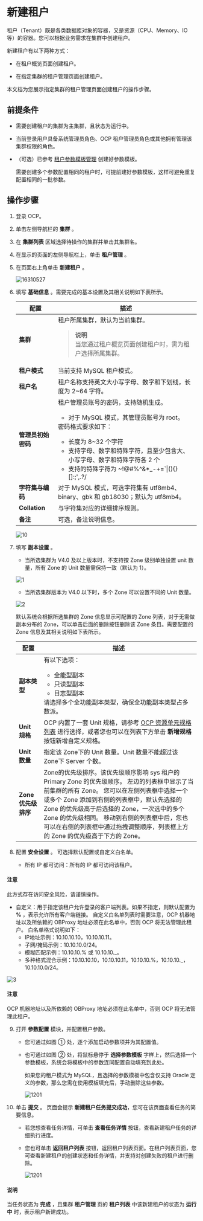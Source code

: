 # 新建租户

租户（Tenant）既是各类数据库对象的容器，又是资源（CPU、Memory、IO 等）的容器。您可以根据业务需求在集群中创建租户。

新建租户有以下两种方式：

* 在租户概览页面创建租户。

* 在指定集群的租户管理页面创建租户。

本文档为您展示指定集群的租户管理页面创建租户的操作步骤。

## 前提条件

* 需要创建租户的集群为主集群，且状态为运行中。

* 当前登录用户具备系统管理员角色、OCP 租户管理员角色或其他拥有管理该集群权限的角色。

* （可选）已参考 [租户参数模板管理](../14.tenant-parameter-template-management.md) 创建好参数模板。

  需要创建多个参数配置相同的租户时，可提前建好参数模板，这样可避免重复配置相同的一批参数。
  
## 操作步骤

1. 登录 OCP。

2. 单击左侧导航栏的 **集群** 。

3. 在 **集群列表** 区域选择待操作的集群并单击其集群名。

4. 在显示的页面的左侧导航栏上，单击 **租户管理** 。

5. 在页面右上角单击 **新建租户** 。

   ![16310527](https://help-static-aliyun-doc.aliyuncs.com/assets/img/zh-CN/2840112261/p278265.png)

6. 填写 **基础信息** 。需要完成的基本设置及其相关说明如下表所示。

   |    **配置**     | **描述** |
   |---------------|---|
   | **集群**        | 租户所属集群，默认为当前集群。<blockquote>**说明**</br>当您通过租户概览页面创建租户时，需为租户选择所属集群。</blockquote> |
   | **租户模式**      | 当前支持 MySQL 租户模式。|
   | **租户名**       | 租户名称支持英文大小写字母、数字和下划线，长度为 2\~64 字符。 |
   | **管理员初始密码**   | 租户管理员账号的密码，支持随机生成。 <ul><li> 对于 MySQL 模式，其管理员账号为 root。   </li></ul>   密码格式要求如下：<ul><li>长度为 8\~32 个字符</li><li>支持字母、数字和特殊字符，且至少包含大、小写字母、数字和特殊字符各 2 个</li><li>支持的特殊字符为 \~!@#%\^\&\*_-+=\`\|(){}\[\]:;',.?/ </li> </ul>|
   | **字符集与编码**    | 对于 MySQL 模式，可选字符集有 utf8mb4、binary、gbk 和 gb18030；默认为 utf8mb4。  |
   | **Collation** | 与字符集对应的详细排序规则。 |
   | **备注**        | 可选，备注说明信息。 |

   ![10](https://obbusiness-private.oss-cn-shanghai.aliyuncs.com/doc/img/ocp/%E5%9F%BA%E7%A1%80%E4%BF%A1%E6%81%AF.png)

7. 填写 **副本设置** 。

   * 当所选集群为 V4.0 及以上版本时，不支持按 Zone 级别单独设置 unit 数量，所有 Zone 的 Unit 数量需保持一致（默认为 1）。
  
   ![1](https://obbusiness-private.oss-cn-shanghai.aliyuncs.com/doc/img/ocp/%E5%89%AF%E6%9C%AC%E8%AE%BE%E7%BD%AE3.png)

   * 当所选集群版本为 V4.0 以下时，多个 Zone 可以设置不同的 Unit 数量。

   ![2](https://obbusiness-private.oss-cn-shanghai.aliyuncs.com/doc/img/ocp/%E5%89%AF%E6%9C%AC%E8%AE%BE%E7%BD%AE4.png)

   默认系统会根据所选集群的 Zone 信息显示可配置的 Zone 列表，对于无需做副本分布的 Zone，可以单击后面的删除按钮删除该 Zone 条目。需要配置的 Zone 信息及其相关说明如下表所示。

   |     **配置**     |  **描述**    |
   |----------------|------|
   | **副本类型**       | 有以下选项： <ul><li>全能型副本</li><li> 只读型副本   </li><li> 日志型副本</li></ul>    请选择多个全功能副本类型，确保全功能副本类型占多数派。     |
   | **Unit 规格**    | OCP 内置了一套 Unit 规格，请参考 [OCP 资源单元规格列表](../../13.appendix-2/3.ocp-resource-unit-specifications.md) 进行选择，或者您也可以在列表下方单击 **新增规格** 按钮新增自定义规格。 |
   | **Unit 数量**    | 指定该 Zone下的 Unit 数量。Unit 数量不能超过该 Zone下 Server 个数。   |
   | **Zone 优先级排序** | Zone的优先级排序。该优先级顺序影响 sys 租户的 Primary Zone 的优先级顺序。 左边的列表框中显示了当前集群的所有 Zone。 您可以在左侧列表框中选择一个或多个 Zone 添加到右侧的列表框中，默认先选择的 Zone 的优先级高于后选择的 Zone，一次选中的多个 Zone 的优先级相同。 移动到右侧的列表框中后，您也可以在右侧的列表框中通过拖拽调整顺序，列表框上方的 Zone 的优先级高于下方的 Zone。 |

8. 配置 **安全设置** 。
   可选择默认配置或自定义白名单。

   * 所有 IP 都可访问：所有的 IP 都可访问该租户。

  <main id="notice" type='notice'>
    <h4>注意</h4>
    <p>此方式存在访问安全风险，请谨慎操作。</p>
  </main>

   * 自定义：用于指定该租户允许登录的客户端列表。如果不指定，则默认配置为 **%** ，表示允许所有客户端链接。 自定义白名单列表时需要注意，OCP 机器地址以及所依赖的 OBProxy 地址必须在此名单中，否则 OCP 将无法管理此租户。 白名单格式说明如下：
     * IP地址示例：10.10.10.10，10.10.10.11。
     * 子网/掩码示例：10.10.10.0/24。
     * 模糊匹配示例：10.10.10.% 或 10.10.10.\_。
     * 多种格式混合示例：10.10.10.10，10.10.10.11，10.10.10.%，10.10.10._，10.10.10.0/24。

   ![3](https://obbusiness-private.oss-cn-shanghai.aliyuncs.com/doc/img/ocp/IP%E7%99%BD%E5%90%8D%E5%8D%951.png)

  <main id="notice" type='notice'>
    <h4>注意</h4>
    <p>OCP 机器地址以及所依赖的 OBProxy 地址必须在此名单中，否则 OCP 将无法管理此租户。</p>
  </main>

9. 打开 **参数配置** 模块，并配置租户参数。

    * 您可通过如图 ① 处，逐个添加启动参数项并为其配置值。
    * 也可通过如图 ② 处，将鼠标悬停于 **选择参数模板** 字样上，然后选择一个参数模板，系统会将模板中的参数连同配置自动填充到此处。

      如果您的租户模式为 MySQL，且选择的参数模板中包含仅支持 Oracle 定义的参数，那么您需在使用模板填充后，手动删除这些参数。

       ![1201](https://help-static-aliyun-doc.aliyuncs.com/assets/img/zh-CN/2107238361/p361159.png)

10. 单击 **提交** 。
    页面会提示 **新建租户任务提交成功**，您可在该页面查看任务的简要信息。

    * 若您想查看任务详情，可单击 **查看任务详情** 按钮，查看新建租户任务的详细执行进度。
    * 您也可单击 **返回租户列表** 按钮，返回租户列表页面。在租户列表页面，您可查看新建租户的创建状态和任务详情，并支持对创建失败的租户进行删除。

      ![1201](https://obbusiness-private.oss-cn-shanghai.aliyuncs.com/doc/img/ocp/%E5%88%9B%E5%BB%BA%E7%A7%9F%E6%88%B7%E4%BB%BB%E5%8A%A1%E6%8F%90%E4%BA%A4%E6%88%90%E5%8A%9F.png)

  <main id="notice" type='explain'>
    <h4>说明</h4>
    <p>当任务状态为 <strong>完成</strong> ，且集群 <strong>租户管理</strong> 页的 <strong>租户列表</strong> 中该新建租户的状态为 <strong>运行中</strong> 时，表示租户新建成功。</p>
  </main>

